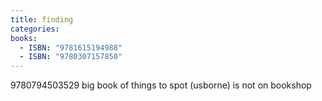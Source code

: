 ```yaml
---
title: finding
categories: 
books:
  - ISBN: "9781615194988"
  - ISBN: "9780307157850"
---
```


9780794503529 big book of things to spot (usborne) is not on bookshop